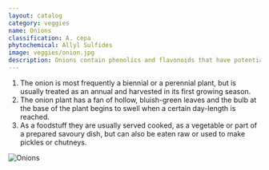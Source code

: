 ```yaml
---
layout: catalog
category: veggies
name: Onions
classification: A. cepa
phytochemical: Allyl Sulfides
image: veggies/onion.jpg
description: Onions contain phenolics and flavonoids that have potential anti-inflammatory, anti-cholesterol, anticancer and antioxidant properties.
---
```


1. The onion is most frequently a biennial or a perennial plant, but is usually treated as an annual and harvested in its first growing season.
2. The onion plant has a fan of hollow, bluish-green leaves and the bulb at the base of the plant begins to swell when a certain day-length is reached.
3. As a foodstuff they are usually served cooked, as a vegetable or part of a prepared savoury dish, but can also be eaten raw or used to make pickles or chutneys.

![Onions](http://upload.wikimedia.org/wikipedia/commons/thumb/a/a2/Mixed_onions.jpg/1024px-Mixed_onions.jpg)

